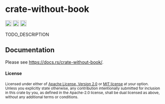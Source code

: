 # crate-without-book

[<img alt="github" src="https://img.shields.io/badge/github-tamaskis/crate-without-book-8da0cb?style=for-the-badge&labelColor=555555&logo=github" height="20">](https://github.com/tamaskis/crate-without-book)
[<img alt="crates.io" src="https://img.shields.io/crates/v/crate-without-book.svg?style=for-the-badge&color=fc8d62&logo=rust" height="20">](https://crates.io/crates/crate-without-book)
[<img alt="docs.rs" src="https://img.shields.io/badge/docs.rs-crate-without-book-66c2a5?style=for-the-badge&labelColor=555555&logo=docs.rs" height="20">](https://docs.rs/crate-without-book)

TODO_DESCRIPTION

## Documentation

Please see https://docs.rs/crate-without-book/.

#### License

<sup>
Licensed under either of <a href="LICENSE-APACHE">Apache License, Version 2.0</a> or 
<a href="LICENSE-MIT">MIT license</a> at your option.
</sup>

<br>

<sub>
Unless you explicitly state otherwise, any contribution intentionally submitted for inclusion in
this crate by you, as defined in the Apache-2.0 license, shall be dual licensed as above, without
any additional terms or conditions.
</sub>